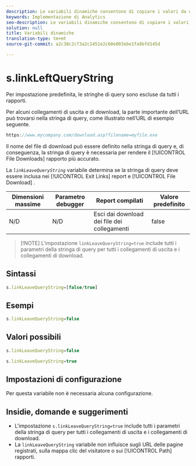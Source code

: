 ```yaml
---
description: Le variabili dinamiche consentono di copiare i valori da una variabile all’altra senza digitare più volte i valori completi nelle richieste di immagini sul sito.
keywords: Implementazione di Analytics
seo-description: Le variabili dinamiche consentono di copiare i valori da una variabile all’altra senza digitare più volte i valori completi nelle richieste di immagini sul sito.
solution: null
title: Variabili dinamiche
translation-type: tm+mt
source-git-commit: a2c38c2cf3a2c1451e2c60e003ebe1fa9bfd145d

---
```



# s.linkLeftQueryString

Per impostazione predefinita, le stringhe di query sono escluse da tutti i rapporti.

Per alcuni collegamenti di uscita e di download, la parte importante dell’URL può trovarsi nella stringa di query, come illustrato nell’URL di esempio seguente.

```js
https://www.mycompany.com/download.asp?filename=myfile.exe
```

Il nome del file di download può essere definito nella stringa di query e, di conseguenza, la stringa di query è necessaria per rendere il [!UICONTROL File Downloads] rapporto più accurato.

La *`linkLeaveQueryString`* variabile determina se la stringa di query deve essere inclusa nei [!UICONTROL Exit Links] report e [!UICONTROL File Download] .

| Dimensioni massime | Parametro debugger | Report compilati | Valore predefinito |
|--- |--- |--- |--- |
| N/D | N/D | Esci dai download dei file dei collegamenti | false |

> [!NOTE] L'impostazione `linkLeaveQueryString=true` include tutti i parametri della stringa di query per tutti i collegamenti di uscita e i collegamenti di download.

## Sintassi

```js
s.linkLeaveQueryString=[false/true]
```

## Esempi

```js
s.linkLeaveQueryString=false
```

## Valori possibili

```js
s.linkLeaveQueryString=false
```

```js
s.linkLeaveQueryString=true
```

## Impostazioni di configurazione

Per questa variabile non è necessaria alcuna configurazione.

## Insidie, domande e suggerimenti

* L'impostazione `s.linkLeaveQueryString=true` include tutti i parametri della stringa di query per tutti i collegamenti di uscita e i collegamenti di download.
* La `linkLeaveQueryString` variabile non influisce sugli URL delle pagine registrati, sulla mappa clic del visitatore o sui [!UICONTROL Path] rapporti.
